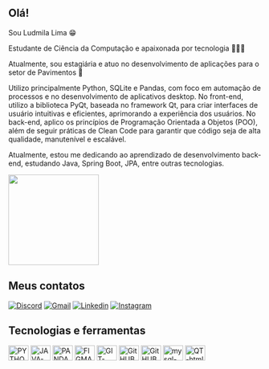 ## Olá! 

Sou Ludmila Lima 😁

Estudante de Ciência da Computação e apaixonada por tecnologia 👩‍💻💓

Atualmente, sou estagiária e atuo no desenvolvimento de aplicações para o setor de Pavimentos 👷

Utilizo principalmente Python, SQLite e Pandas, com foco em automação de processos e no desenvolvimento de aplicativos desktop. No front-end, utilizo a biblioteca PyQt, baseada no framework Qt, para criar interfaces de usuário intuitivas e eficientes, aprimorando a experiência dos usuários. No back-end, aplico os princípios de Programação Orientada a Objetos (POO), além de seguir práticas de Clean Code para garantir que código seja de alta qualidade, manutenível e escalável.

Atualmente, estou me dedicando ao aprendizado de desenvolvimento back-end, estudando Java, Spring Boot, JPA, entre outras tecnologias.

<div>

   <img height="180em" src="https://github-readme-stats.vercel.app/api?username=ludmilaalima&show_icons=true&theme=synthwave&hide=stars"/>
   <!-- <img height="180em" src="https://github-readme-stats.vercel.app/api/top-langs/?username=ludmilaalima&layout=compact&theme=synthwave"/> -->

<div>

## Meus contatos

[![Discord](https://img.shields.io/badge/Discord-7289DA?style=for-the-badge&logo=discord&logoColor=white)](https://discord.com/users/ludmilaa.)
[![Gmail](https://img.shields.io/badge/Gmail-D14836?style=for-the-badge&logo=gmail&logoColor=white)](mailto:ludmilalima15z@gmail.com)
[![Linkedin](https://img.shields.io/badge/LinkedIn-0077B5?style=for-the-badge&logo=linkedin&logoColor=white)](https://www.linkedin.com/in/ludmila-lima-b43601215)
[![Instagram](https://img.shields.io/badge/Instagram-E4405F?style=for-the-badge&logo=instagram&logoColor=white)](https://www.instagram.com/a_ludmilaa/)

## Tecnologias e ferramentas

<div>

<img align="center" alt="PYTHON-html" height="30" width="40" src="https://cdn.jsdelivr.net/gh/devicons/devicon@latest/icons/python/python-original.svg"/>
<img align="center" alt="JAVA-html" height="30" width="40" src="https://cdn.jsdelivr.net/gh/devicons/devicon@latest/icons/java/java-original.svg"/>
<img align="center" alt="PANDAS-html" height="30" width="40" src="https://cdn.jsdelivr.net/gh/devicons/devicon@latest/icons/pandas/pandas-original.svg"/>
<img align="center" alt="FIGMA-html" height="30" width="40" src="https://cdn.jsdelivr.net/gh/devicons/devicon@latest/icons/figma/figma-original.svg"/>
<img align="center" alt="GIT-html" height="30" width="40" src="https://cdn.jsdelivr.net/gh/devicons/devicon@latest/icons/git/git-original.svg"/>
<img align="center" alt="GitHUB-html" height="30" width="40" src="https://cdn.jsdelivr.net/gh/devicons/devicon@latest/icons/github/github-original.svg"/>
<img align="center" alt="GitHUB-html" height="30" width="40" src="https://cdn.jsdelivr.net/gh/devicons/devicon@latest/icons/jira/jira-original.svg"/>
<img align="center" alt="mysql-html" height="30" width="40" src="https://cdn.jsdelivr.net/gh/devicons/devicon@latest/icons/mysql/mysql-original.svg"/>
<img align="center" alt="QT-html" height="30" width="40" src="https://cdn.jsdelivr.net/gh/devicons/devicon@latest/icons/qt/qt-original.svg"/>

<div>

